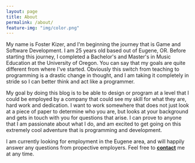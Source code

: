 ```yaml
---
layout: page
title: About
permalink: /about/
feature-img: "img/color.png"
---
```


My name is Foster Kizer, and I'm beginning the journey that is Game and Software Development. I am 25 years old based out of Eugene, OR. Before starting this journey, I completed a Bachelor's and Master's in Music Education at the University of Oregon. You can say that my goals are quite different from where I've started. Obviously this switch from teaching to programming is a drastic change in thought, and I am taking it completely in stride so I can better think and act like a programmer.

My goal by doing this blog is to be able to design or program at a level that I could be employed by a company that could see my skill for what they are, hard work and dedication. I want to work somewhere that does not just look at a piece of paper to determine who you are, but looks at your background and gets in touch with you for questions that arise. I can prove to anyone that I am passionate about what I do, and am excited to get going on this extremely cool adventure that is programming and development.

I am currently looking for employment in the Eugene area, and will happily answer any questions from propective employers. Feel free to **[contact](../contact/)** me at any time.